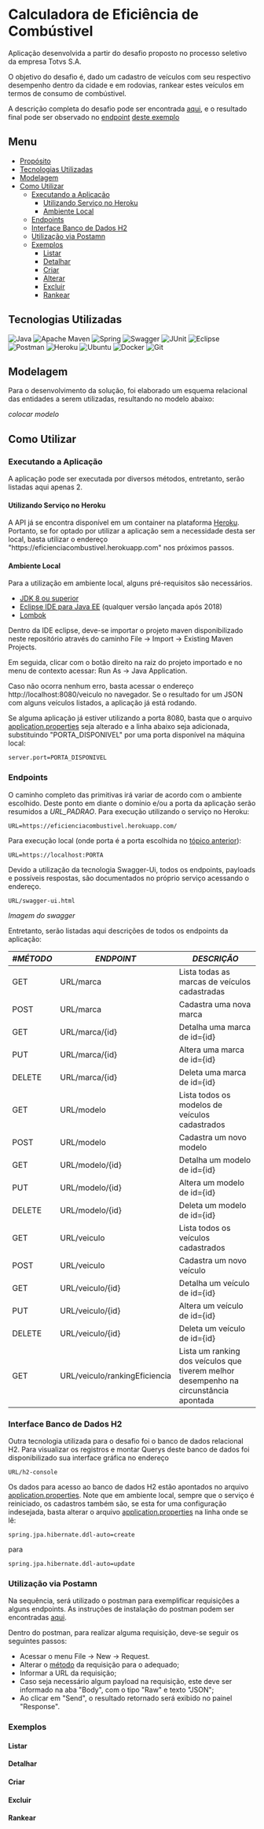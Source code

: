 # Calculadora de Eficiência de Combústivel

Aplicação desenvolvida a partir do desafio proposto no processo seletivo da empresa Totvs S.A.

O objetivo do desafio é, dado um cadastro de veículos com seu respectivo desempenho dentro da cidade e em rodovias, rankear estes veículos em termos de consumo de combústivel.

A descrição completa do desafio pode ser encontrada [aqui](https://drive.google.com/file/d/1SpoF1dtjdl2xni4XPECxVDae5J9JMjoT/view), e o resultado final pode ser observado no [endpoint](#endpoints) [deste exemplo](#rankear)

## Menu
- [Propósito](#calculadora-de-eficiência-de-combústivel)
- [Tecnologias Utilizadas](#tecnologias-utilizadas)
- [Modelagem](#modelagem)
- [Como Utilizar](#como-utilizar)
  - [Executando a Aplicação](#executando-a-aplicação)
    - [Utilizando Serviço no Heroku](#utilizando-serviço-no-heroku)
    - [Ambiente Local](#ambiente-local)
  - [Endpoints](#endpoints)
  - [Interface Banco de Dados H2](#interface-banco-de-dados-h2)
  - [Utilização via Postamn](#utilização-via-postman)
  - [Exemplos](#exemplos)
    - [Listar](#listar)
    - [Detalhar](#detalhar)
    - [Criar](#criar)
    - [Alterar](#alterar)
    - [Excluir](#excluir)
    - [Rankear](#rankear)

## Tecnologias Utilizadas

![Java](https://img.shields.io/badge/java-%23ED8B00.svg?style=for-the-badge&logo=java&logoColor=white)
![Apache Maven](https://img.shields.io/badge/Apache%20Maven-C71A36?style=for-the-badge&logo=Apache%20Maven&logoColor=white)
![Spring](https://img.shields.io/badge/spring-%236DB33F.svg?style=for-the-badge&logo=spring&logoColor=white)
![Swagger](https://img.shields.io/badge/Swagger-85EA2D?style=for-the-badge&logo=Swagger&logoColor=white)
![JUnit](https://img.shields.io/badge/Junit5-25A162?style=for-the-badge&logo=junit5&logoColor=white)
![Eclipse](https://img.shields.io/badge/Eclipse-FE7A16.svg?style=for-the-badge&logo=Eclipse&logoColor=white)
![Postman](https://img.shields.io/badge/Postman-FF6C37?style=for-the-badge&logo=postman&logoColor=white)
![Heroku](https://img.shields.io/badge/heroku-%23430098.svg?style=for-the-badge&logo=heroku&logoColor=white)
![Ubuntu](https://img.shields.io/badge/Ubuntu-E95420?style=for-the-badge&logo=ubuntu&logoColor=white)
![Docker](https://img.shields.io/badge/docker-%230db7ed.svg?style=for-the-badge&logo=docker&logoColor=white)
![Git](https://img.shields.io/badge/git-%23F05033.svg?style=for-the-badge&logo=git&logoColor=white)

## Modelagem

Para o desenvolvimento da solução, foi elaborado um esquema relacional das entidades a serem utilizadas, resultando no modelo abaixo:

*colocar modelo*

## Como Utilizar

### Executando a Aplicação

A aplicação pode ser executada por diversos métodos, entretanto, serão listadas aqui apenas 2. 

#### Utilizando Serviço no Heroku

A API já se encontra disponível em um container na plataforma [Heroku](http://heroku.com/). Portanto, se for optado por utilizar a aplicação sem a necessidade desta ser local, basta utilizar o endereço "ht<span>tps://</span>eficienciacombustivel.herokuapp.com" nos próximos passos.

#### Ambiente Local

Para a utilização em ambiente local, alguns pré-requisitos são necessários.
- [JDK 8 ou superior](https://developers.redhat.com/products/openjdk/download)
- [Eclipse IDE para Java EE](https://download.eclipse.org/eclipse/downloads/) (qualquer versão lançada após 2018)
- [Lombok](https://projectlombok.org/)

Dentro da IDE eclipse, deve-se importar o projeto maven disponibilizado neste repositório através do caminho File -> Import -> Existing Maven Projects.

Em seguida, clicar com o botão direito na raiz do projeto importado e no menu de contexto acessar: Run As -> Java Application.

Caso não ocorra nenhum erro, basta acessar o endereço http://localhost:8080/veiculo no navegador. Se o resultado for um JSON com alguns veículos listados, a aplicação já está rodando.

Se alguma aplicação já estiver utilizando a porta 8080, basta que o arquivo [application.properties](https://github.com/Jonathanfdr/eficienciacombustivel/blob/main/src/main/resources/application.properties) seja alterado e a linha abaixo seja adicionada, substituindo "PORTA_DISPONIVEL" por uma porta disponível na máquina local:

```
server.port=PORTA_DISPONIVEL
```

### Endpoints

O caminho completo das primitivas irá variar de acordo com o ambiente escolhido. Deste ponto em diante o domínio e/ou a porta da aplicação serão resumidos a *URL_PADRAO*. Para execução utilizando o serviço no Heroku:
```
URL=https://eficienciacombustivel.herokuapp.com/
```
Para execução local (onde porta é a porta escolhida no [tópico anterior](#ambiente-local)):
```
URL=https://localhost:PORTA
```

Devido a utilização da tecnologia Swagger-Ui, todos os endpoints, payloads e possíveis respostas, são documentados no próprio serviço acessando o endereço.
```
URL/swagger-ui.html
```
*Imagem do swagger*

Entretanto, serão listadas aqui descrições de todos os endpoints da aplicação:

|   *#MÉTODO*   | *ENDPOINT*                    | *DESCRIÇÃO*                                                                           |
|--------------|-------------------------------|---------------------------------------------------------------------------------------|
| GET          | URL/marca                     | Lista todas as marcas de veículos cadastradas                                         |
| POST         | URL/marca                     | Cadastra uma nova marca                                                               |
| GET          | URL/marca/{id}                | Detalha uma marca de id={id}                                                          |
| PUT          | URL/marca/{id}                | Altera uma marca de id={id}                                                           |
| DELETE       | URL/marca/{id}                | Deleta uma marca de id={id}                                                           |
| GET          | URL/modelo                    | Lista todos os modelos de veículos cadastrados                                        |
| POST         | URL/modelo                    | Cadastra um novo modelo                                                               |
| GET          | URL/modelo/{id}               | Detalha um modelo de id={id}                                                          |
| PUT          | URL/modelo/{id}               | Altera um modelo de id={id}                                                           |
| DELETE       | URL/modelo/{id}               | Deleta um modelo de id={id}                                                           |
| GET          | URL/veiculo                   | Lista todos os veículos cadastrados                                                   |
| POST         | URL/veiculo                   | Cadastra um novo veículo                                                              |
| GET          | URL/veiculo/{id}              | Detalha um veículo de id={id}                                                         |
| PUT          | URL/veiculo/{id}              | Altera um veículo de id={id}                                                          |
| DELETE       | URL/veiculo/{id}              | Deleta um veículo de id={id}                                                          |
| GET          | URL/veiculo/rankingEficiencia | Lista um ranking dos veículos que tiverem melhor desempenho na circunstância apontada |


### Interface Banco de Dados H2

Outra tecnologia utilizada para o desafio foi o banco de dados relacional H2. Para visualizar os registros e montar Querys deste banco de dados foi disponibilizado sua interface gráfica no endereço
```
URL/h2-console
```
Os dados para acesso ao banco de dados H2 estão apontados no arquivo [application.properties](https://github.com/Jonathanfdr/eficienciacombustivel/blob/main/src/main/resources/application.properties).
Note que em ambiente local, sempre que o serviço é reiniciado, os cadastros também são, se esta for uma configuração indesejada, basta alterar o arquivo [application.properties](https://github.com/Jonathanfdr/eficienciacombustivel/blob/main/src/main/resources/application.properties) na linha onde se lê:

```
spring.jpa.hibernate.ddl-auto=create
```
para
```
spring.jpa.hibernate.ddl-auto=update
```

### Utilização via Postamn

Na sequência, será utilizado o postman para exemplificar requisições a alguns endpoints. As instruções de instalação do postman podem ser encontradas [aqui](https://www.postman.com/).

Dentro do postman, para realizar alguma requisição, deve-se seguir os seguintes passos:
- Acessar o menu File -> New -> Request.
- Alterar o [método](#endpoints) da requisição para o adequado;
- Informar a URL da requisição;
- Caso seja necessário algum payload na requisição, este deve ser informado na aba "Body", com o tipo "Raw" e texto "JSON";
- Ao clicar em "Send", o resultado retornado será exibido no painel "Response".

### Exemplos

#### Listar

#### Detalhar

#### Criar

#### Excluir

#### Rankear
